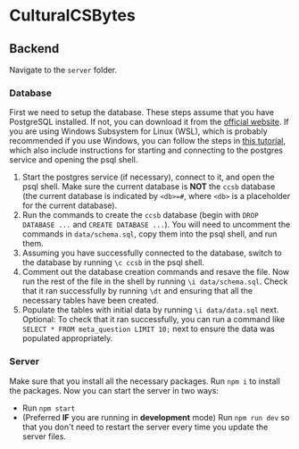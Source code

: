 # CulturalCSBytes

## Backend
Navigate to the `server` folder.

### Database
First we need to setup the database. These steps assume that you have PostgreSQL installed. If not, you can download it from the [official website](https://www.postgresql.org/download/). If you are using Windows Subsystem for Linux (WSL), which is probably recommended if you use Windows, you can follow the steps in [this tutorial](https://learn.microsoft.com/en-us/windows/wsl/tutorials/wsl-database), which also include instructions for starting and connecting to the postgres service and opening the psql shell.
1. Start the postgres service (if necessary), connect to it, and open the psql shell. Make sure the current database is **NOT** the `ccsb` database (the current database is indicated by `<db>=#`, where `<db>` is a placeholder for the current database).
2. Run the commands to create the `ccsb` database (begin with `DROP DATABASE ...` and `CREATE DATABASE ...`). You will need to uncomment the commands in `data/schema.sql`, copy them into the psql shell, and run them.
3. Assuming you have successfully connected to the database, switch to the database by running `\c ccsb` in the psql shell.
4. Comment out the database creation commands and resave the file. Now run the rest of the file in the shell by running `\i data/schema.sql`. Check that it ran successfully by running `\dt` and ensuring that all the necessary tables have been created.
5. Populate the tables with initial data by running `\i data/data.sql` next. Optional: To check that it ran successfully, you can run a command like `SELECT * FROM meta_question LIMIT 10;` next to ensure the data was populated appropriately.

### Server
Make sure that you install all the necessary packages. Run `npm i` to install the packages. Now you can start the server in two ways:
- Run `npm start`
- (Preferred **IF** you are running in **development** mode) Run `npm run dev` so that you don't need to restart the server every time you update the server files.
